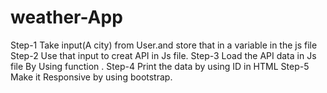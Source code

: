 # weather-App
Step-1 Take input(A city) from User.and store that in a variable in the js file
Step-2 Use that input to creat API in Js file.
Step-3 Load the API data in Js file By Using function .
Step-4 Print the data by using ID in HTML
Step-5 Make it Responsive by using bootstrap.
